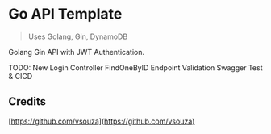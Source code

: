# Go API Template

> Uses Golang, Gin, DynamoDB

Golang Gin API with JWT Authentication.

TODO:
New Login Controller
FindOneByID Endpoint
Validation
Swagger
Test & CICD

## Credits

[https://github.com/vsouza](https://github.com/vsouza)
